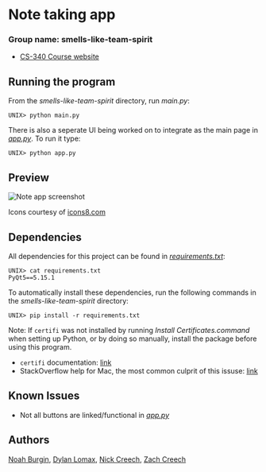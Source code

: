 # Note taking app
### Group name: smells-like-team-spirit
- [CS-340 Course website](http://web.eecs.utk.edu/courses/fall2020/cosc340/)

## Running the program
From the _smells-like-team-spirit_ directory, run _main.py_:

    UNIX> python main.py
    
There is also a seperate UI being worked on to integrate as the main page in _[app.py](app.py)_. To run it type:

    UNIX> python app.py

## Preview

![Note app screenshot](images/main_screenshot)

Icons courtesy of [icons8.com](https://icons8.com/)

## Dependencies 
All dependencies for this project can be found in _[requirements.txt](requirements.txt)_:

```
UNIX> cat requirements.txt
PyQt5==5.15.1
```

To automatically install these dependencies, run the following commands in the _smells-like-team-spirit_ directory:

```
UNIX> pip install -r requirements.txt
```

Note: If `certifi` was not installed by running _Install Certificates.command_ when setting up Python, or by doing so manually, install the package before using this program.
- `certifi` documentation:  [link](https://pypi.org/project/certifi/)
- StackOverflow help for Mac, the most common culprit of this issuse: [link](https://stackoverflow.com/questions/42098126/mac-osx-python-ssl-sslerror-ssl-certificate-verify-failed-certificate-verify)

## Known Issues
- Not all buttons are linked/functional in _[app.py](app.py)_

## Authors
[Noah Burgin](https://github.com/UTK-CS340-Fall-2020/smells-like-team-spirit/issues?q=assignee%3Anoah-22+is%3Aopen),
[Dylan Lomax](https://github.com/UTK-CS340-Fall-2020/smells-like-team-spirit/issues?q=is%3Aopen+assignee%3AMaze-Mind),
[Nick Creech](https://github.com/UTK-CS340-Fall-2020/smells-like-team-spirit/issues?q=is%3Aopen+assignee%3Ancreech1),
[Zach Creech](https://github.com/UTK-CS340-Fall-2020/smells-like-team-spirit/issues?q=is%3Aopen+assignee%3Azach7creech)

